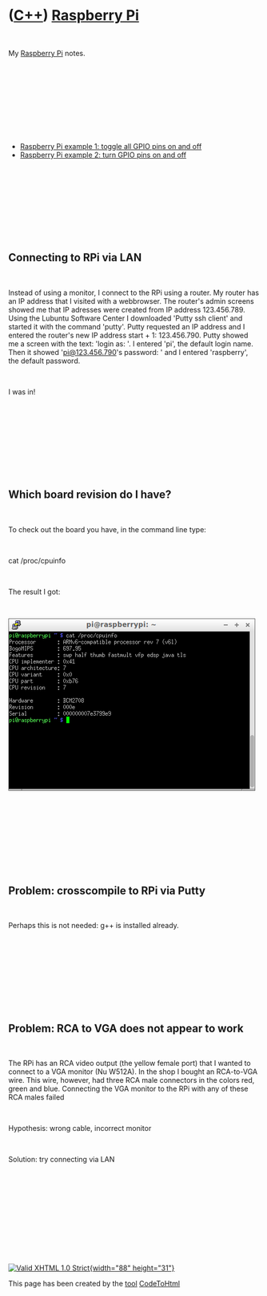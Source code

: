 



 

 

 

 

 

([C++](Cpp.htm)) [Raspberry Pi](CppRpi.htm)
===========================================

 

My [Raspberry Pi](CppRpi.htm) notes.

 

 

 

 

 

-   [Raspberry Pi example 1: toggle all GPIO pins on and
    off](CppRpiExample1.htm)
-   [Raspberry Pi example 2: turn GPIO pins on and
    off](CppRpiExample2.htm)

 

 

 

 

 

Connecting to RPi via LAN
-------------------------

 

Instead of using a monitor, I connect to the RPi using a router. My
router has an IP address that I visited with a webbrowser. The router's
admin screens showed me that IP adresses were created from IP address
123.456.789. Using the Lubuntu Software Center I downloaded 'Putty ssh
client' and started it with the command 'putty'. Putty requested an IP
address and I entered the router's new IP address start + 1:
123.456.790. Putty showed me a screen with the text: 'login as: '. I
entered 'pi', the default login name. Then it showed 'pi@123.456.790's
password: ' and I entered 'raspberry', the default password.

 

I was in!

 

 

 

 

 

Which board revision do I have?
-------------------------------

 

To check out the board you have, in the command line type:

 

cat /proc/cpuinfo

 

The result I got:

 

![Screenshot](RpiObtainBoardVersion.png)

 

 

 

 

 

Problem: crosscompile to RPi via Putty
--------------------------------------

 

Perhaps this is not needed: g++ is installed already.

 

 

 

 

 

Problem: RCA to VGA does not appear to work
-------------------------------------------

 

The RPi has an RCA video output (the yellow female port) that I wanted
to connect to a VGA monitor (Nu W512A). In the shop I bought an
RCA-to-VGA wire. This wire, however, had three RCA male connectors in
the colors red, green and blue. Connecting the VGA monitor to the RPi
with any of these RCA males failed

 

Hypothesis: wrong cable, incorrect monitor

 

Solution: try connecting via LAN

 

 

 

 

 





 

[![Valid XHTML 1.0 Strict](valid-xhtml10.png){width="88"
height="31"}](http://validator.w3.org/check?uri=referer)

This page has been created by the [tool](Tools.htm)
[CodeToHtml](ToolCodeToHtml.htm)
